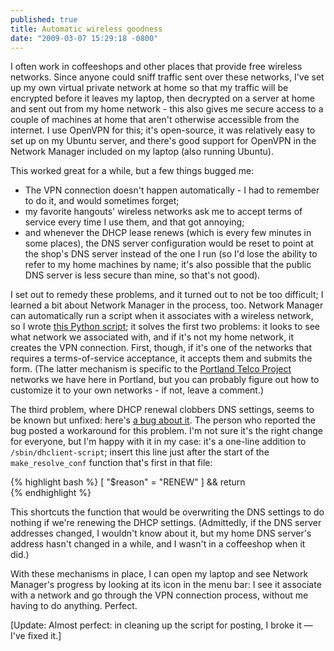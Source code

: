 ```yaml
---
published: true
title: Automatic wireless goodness
date: "2009-03-07 15:29:18 -0800"
---
```


I often work in coffeeshops and other places that provide free wireless networks.
Since anyone could sniff traffic sent over these networks, I've set up my own
virtual private network at home so that my traffic will be encrypted before it
leaves my laptop, then decrypted on a server at home and sent out from my home
network <!--more-->- this also gives me secure access to a couple of machines at
home that aren't otherwise accessible from the internet. I use OpenVPN for
this; it's open-source, it was relatively easy to set up on my Ubuntu server,
and there's good support for OpenVPN in the Network Manager included on my
laptop (also running Ubuntu).

This worked great for a while, but a few things bugged me:

- The VPN connection doesn't happen automatically - I had to remember to do it,
  and would sometimes forget;
- my favorite hangouts' wireless networks ask me to accept terms of service
  every time I use them, and that got annoying;
- and whenever the DHCP lease renews (which is every few minutes in some
  places), the DNS server configuration would be reset to point at the shop's
  DNS server instead of the one I run (so I'd lose the ability to refer to my
  home machines by name; it's also possible that the public DNS server is less
  secure than mine, so that's not good).

I set out to remedy these problems, and it turned out to not be too difficult;
I learned a bit about Network Manager in the process, too. Network Manager can
automatically run a script when it associates with a wireless network, so I
wrote <a href="http://gist.github.com/75475">this Python script</a>;
it solves the first two problems: it looks to see what network we associated
with, and if it's not my home network, it creates the VPN connection. First,
though, if it's one of the networks that requires a terms-of-service acceptance,
it accepts them and submits the form. (The latter mechanism is specific to the
<a href="http://www.personaltelco.net/">Portland Telco Project</a>
networks we have here in Portland, but you can probably figure out how to customize
it to your own networks - if not, leave a comment.)

The third problem, where DHCP renewal clobbers DNS settings, seems to be known
but unfixed: here's <a href="https://bugs.launchpad.net/ubuntu/+source/dhcp3/+bug/90681">a
bug about it</a>. The person who reported the bug posted a workaround for this
problem. I'm not sure it's the right change for everyone, but I'm happy with it
in my case: it's a one-line addition to `/sbin/dhclient-script`; insert
this line just after the start of the `make_resolve_conf` function
that's first in that file:

<!-- prettier-ignore-start -->
{% highlight bash %}
    [ "$reason" = "RENEW" ] && return<br />
{% endhighlight %}
<!-- prettier-ignore-end -->

This shortcuts the function that would be overwriting the DNS settings to do
nothing if we're renewing the DHCP settings. (Admittedly, if the DNS server
addresses changed, I wouldn't know about it, but my home DNS server's address
hasn't changed in a while, and I wasn't in a coffeeshop when it did.)

With these mechanisms in place, I can open my laptop and see Network Manager's
progress by looking at its icon in the menu bar: I see it associate with a
network and go through the VPN connection process, without me having to do anything. Perfect.

[Update: Almost perfect: in cleaning up the script for posting, I broke it &mdash; I've fixed it.]

